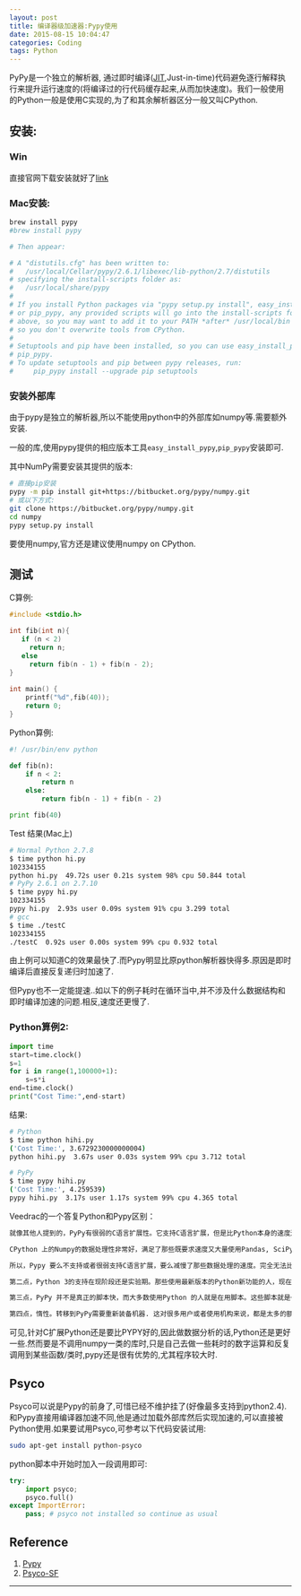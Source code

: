 ```yaml
---
layout: post
title: 编译器级加速器:Pypy使用
date: 2015-08-15 10:04:47
categories: Coding
tags: Python
---
```


PyPy是一个独立的解析器, 通过即时编译([JIT](https://en.wikipedia.org/wiki/Just-in-time_compilation),Just-in-time)代码避免逐行解释执行来提升运行速度的(将编译过的行代码缓存起来,从而加快速度)。我们一般使用的Python一般是使用C实现的,为了和其余解析器区分一般又叫CPython.

## 安装: 

### Win

直接官网下载安装就好了[link](http://pypy.org/download.html)

### Mac安装:

~~~bash
brew install pypy
#brew install pypy

# Then appear:

# A "distutils.cfg" has been written to:
#   /usr/local/Cellar/pypy/2.6.1/libexec/lib-python/2.7/distutils
# specifying the install-scripts folder as:
#   /usr/local/share/pypy
# 
# If you install Python packages via "pypy setup.py install", easy_install_pypy,
# or pip_pypy, any provided scripts will go into the install-scripts folder
# above, so you may want to add it to your PATH *after* /usr/local/bin
# so you don't overwrite tools from CPython.
# 
# Setuptools and pip have been installed, so you can use easy_install_pypy and
# pip_pypy.
# To update setuptools and pip between pypy releases, run:
#     pip_pypy install --upgrade pip setuptools
~~~

### 安装外部库
由于pypy是独立的解析器,所以不能使用python中的外部库如numpy等.需要额外安装.

一般的库,使用pypy提供的相应版本工具`easy_install_pypy`,`pip_pypy`安装即可.

其中NumPy需要安装其提供的版本:

~~~bash
# 直接pip安装
pypy -m pip install git+https://bitbucket.org/pypy/numpy.git
# 或以下方式:
git clone https://bitbucket.org/pypy/numpy.git
cd numpy
pypy setup.py install
~~~

要使用numpy,官方还是建议使用numpy on CPython.

## 测试
C算例: 

~~~c
#include <stdio.h>

int fib(int n){
   if (n < 2)
     return n;
   else
     return fib(n - 1) + fib(n - 2);
}
 
int main() {
    printf("%d",fib(40));
    return 0;
}
~~~
Python算例: 

~~~python
#! /usr/bin/env python

def fib(n):
    if n < 2:
        return n
    else:
        return fib(n - 1) + fib(n - 2)

print fib(40)
~~~

Test 结果(Mac上)

~~~bash
# Normal Python 2.7.8
$ time python hi.py
102334155
python hi.py  49.72s user 0.21s system 98% cpu 50.844 total
# PyPy 2.6.1 on 2.7.10
$ time pypy hi.py
102334155
pypy hi.py  2.93s user 0.09s system 91% cpu 3.299 total
# gcc 
$ time ./testC
102334155 
./testC  0.92s user 0.00s system 99% cpu 0.932 total
~~~

由上例可以知道C的效果最快了.而Pypy明显比原python解析器快得多.原因是即时编译后直接反复递归时加速了.

但Pypy也不一定能提速..如以下的例子耗时在循环当中,并不涉及什么数据结构和即时编译加速的问题.相反,速度还更慢了.

### Python算例2:

~~~python
import time
start=time.clock()
s=1
for i in range(1,100000+1):
    s=s*i
end=time.clock()
print("Cost Time:",end-start)
~~~

结果:

~~~bash
# Python
$ time python hihi.py
('Cost Time:', 3.6729230000000004)
python hihi.py  3.67s user 0.03s system 99% cpu 3.712 total

# PyPy
$ time pypy hihi.py
('Cost Time:', 4.259539)
pypy hihi.py  3.17s user 1.17s system 99% cpu 4.365 total
~~~

Veedrac的一个答复Python和Pypy区别：

~~~markdown
就像其他人提到的，PyPy有很弱的C语言扩展性。它支持C语言扩展，但是比Python本身的速度还慢。因此，很多模块本身就要求使用CPython。

CPython 上的Numpy的数据处理性非常好，满足了那些既要求速度又大量使用Pandas, SciPy等数据分析任务的库的人。

所以，Pypy 要么不支持或者很弱支持C语言扩展，要么减慢了那些数据处理的速度。完全无法比拟既可以满足速度要求又简单易用的CPyhon。

第二点，Python 3的支持在现阶段还是实验期。那些使用最新版本的Python新功能的人，现在应该还不愿意扔掉那些还在新鲜期的新奇功能。

第三点，PyPy 并不是真正的脚本快，而大多数使用Python 的人就是在用脚本。这些脚本就是一些简短的程序。 PyPy 的最大优点是它针对长时间运行的简单数字处理的即时 (JIT) 编译器。直白地说， PyPy的先编译处理时间比CPython长的多。

第四点，惰性。转移到PyPy需要重新装备机器. 这对很多用户或者使用机构来说，都是太多的额外工作了。
~~~

可见,针对C扩展Python还是要比PYPY好的,因此做数据分析的话,Python还是更好一些.然而要是不调用numpy一类的库时,只是自己去做一些耗时的数字运算和反复调用到某些函数/类时,pypy还是很有优势的,尤其程序较大时.

## Psyco

Psyco可以说是Pypy的前身了,可惜已经不维护挂了(好像最多支持到python2.4).和Pypy直接用编译器加速不同,他是通过加载外部库然后实现加速的,可以直接被Python使用.如果要试用Psyco,可参考以下代码安装试用:

~~~bash
sudo apt-get install python-psyco
~~~

python脚本中开始时加入一段调用即可:

~~~python
try:
	import psyco;
	psyco.full()
except ImportError:
	pass; # psyco not installed so continue as usual
~~~

## Reference

1. [Pypy](http://pypy.org/)
2. [Psyco-SF](http://psyco.sourceforge.net/index.html)

------

